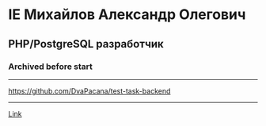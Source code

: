 # IE Михайлов Александр Олегович

## PHP/PostgreSQL разработчик

### Archived before start

---

https://github.com/DvaPacana/test-task-backend

---

[Link](https://hh.ru/vacancy/88120610)